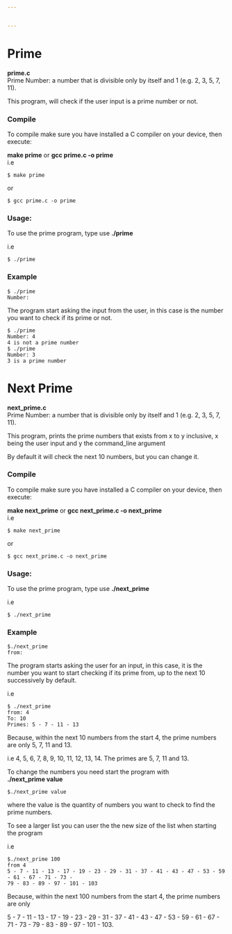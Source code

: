 ```yaml
---


---
```


<h1 id="prime">Prime</h1>
<p><strong>prime.c</strong><br>
Prime Number: a number that is divisible only by itself and 1 (e.g. 2, 3, 5, 7, 11).</p>
<p>This program, will check if the user input is a prime number or not.</p>
<h3 id="compile">Compile</h3>
<p>To compile make sure you have installed a C compiler on your device, then execute:</p>
<p><strong>make prime</strong> or <strong>gcc prime.c -o prime</strong><br>
i.e</p>
<pre><code>$ make prime
</code></pre>
<p>or</p>
<pre><code>$ gcc prime.c -o prime
</code></pre>
<h3 id="usage">Usage:</h3>
<p>To use the prime program, type use <strong>./prime</strong></p>
<p>i.e</p>
<pre><code>$ ./prime
</code></pre>
<h3 id="example">Example</h3>
<pre><code>$ ./prime
Number: 
</code></pre>
<p>The program start asking the input from the user, in this case is the number you want to check if its prime or not.</p>
<pre><code>$ ./prime
Number: 4
4 is not a prime number
$ ./prime
Number: 3
3 is a prime number
</code></pre>
<h1 id="next-prime">Next Prime</h1>
<p><strong>next_prime.c</strong><br>
Prime Number: a number that is divisible only by itself and 1 (e.g. 2, 3, 5, 7, 11).</p>
<p>This program, prints the prime numbers that exists from x to y inclusive, x being the user input and y the command_line argument</p>
<p>By default it will check the next 10 numbers, but you can change it.</p>
<h3 id="compile-1">Compile</h3>
<p>To compile make sure you have installed a C compiler on your device, then execute:</p>
<p><strong>make next_prime</strong> or <strong>gcc next_prime.c -o next_prime</strong><br>
i.e</p>
<pre><code>$ make next_prime
</code></pre>
<p>or</p>
<pre><code>$ gcc next_prime.c -o next_prime
</code></pre>
<h3 id="usage-1">Usage:</h3>
<p>To use the prime program, type use <strong>./next_prime</strong></p>
<p>i.e</p>
<pre><code>$ ./next_prime
</code></pre>
<h3 id="example-1">Example</h3>
<pre><code>$./next_prime
from: 
</code></pre>
<p>The program starts asking the user for an input, in this case, it is the number you want to start checking if its prime from, up to the next 10 successively by default.</p>
<p>i.e</p>
<pre><code>$ ./next_prime
from: 4
To: 10
Primes: 5 - 7 - 11 - 13
</code></pre>
<p>Because, within the next 10 numbers from the start 4, the prime numbers are only 5, 7, 11 and 13.</p>
<p>i.e 4, 5, 6, 7, 8, 9, 10, 11, 12, 13, 14. The primes are 5, 7, 11 and 13.</p>
<p>To change the numbers you need start the program with<br>
<strong>./next_prime value</strong></p>
<pre><code>$./next_prime value
</code></pre>
<p>where the value is the quantity of numbers you want to check to find the prime numbers.</p>
<p>To see a larger list you can user the the new size of the list when starting the program</p>
<p>i.e</p>
<pre><code>$./next_prime 100
from 4
5 - 7 - 11 - 13 - 17 - 19 - 23 - 29 - 31 - 37 - 41 - 43 - 47 - 53 - 59 - 61 - 67 - 71 - 73 - 
79 - 83 - 89 - 97 - 101 - 103
</code></pre>
<p>Because, within the next 100 numbers from the start 4, the prime numbers are only</p>
<p>5 - 7 - 11 - 13 - 17 - 19 - 23 - 29 - 31 - 37 - 41 - 43 - 47 - 53 - 59 - 61 - 67 - 71 - 73 - 79 - 83 - 89 - 97 - 101 - 103.</p>

